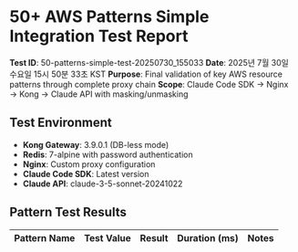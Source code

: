 # 50+ AWS Patterns Simple Integration Test Report

**Test ID**: 50-patterns-simple-test-20250730_155033
**Date**: 2025년 7월 30일 수요일 15시 50분 33초 KST
**Purpose**: Final validation of key AWS resource patterns through complete proxy chain
**Scope**: Claude Code SDK → Nginx → Kong → Claude API with masking/unmasking

## Test Environment

- **Kong Gateway**: 3.9.0.1 (DB-less mode) 
- **Redis**: 7-alpine with password authentication
- **Nginx**: Custom proxy configuration
- **Claude Code SDK**: Latest version
- **Claude API**: claude-3-5-sonnet-20241022

## Pattern Test Results

| Pattern Name | Test Value | Result | Duration (ms) | Notes |
|--------------|------------|--------|---------------|-------|
